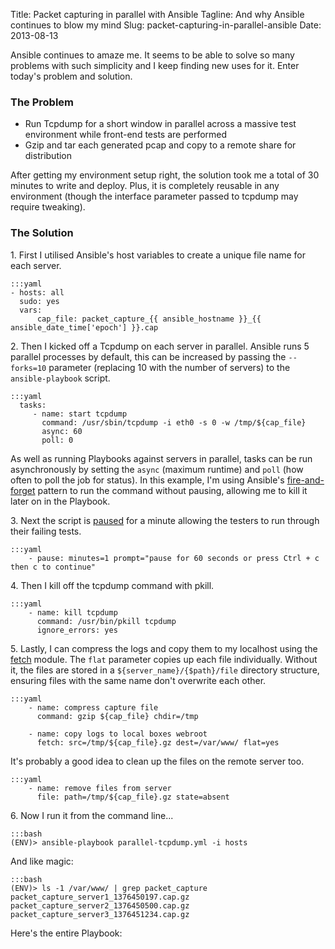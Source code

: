 Title: Packet capturing in parallel with Ansible
Tagline: And why Ansible continues to blow my mind
Slug: packet-capturing-in-parallel-ansible
Date: 2013-08-13

<a name="intro"></a>

<div class="intro">
Ansible continues to amaze me. It seems to be able to solve so many
problems with such simplicity and I keep finding new uses for it. Enter
today's problem and solution.
</div>

### The Problem

-   Run Tcpdump for a short window in parallel across a massive test
    environment while front-end tests are performed
-   Gzip and tar each generated pcap and copy to a remote share for
    distribution

After getting my environment setup right, the solution took me a total
of 30 minutes to write and deploy. Plus, it is completely reusable in
any environment (though the interface parameter passed to tcpdump may
require tweaking).

### The Solution

1\. First I utilised Ansible's host variables to create a unique file
name for each server.

    :::yaml
    - hosts: all
      sudo: yes
      vars:
          cap_file: packet_capture_{{ ansible_hostname }}_{{ ansible_date_time['epoch'] }}.cap


2\. Then I kicked off a Tcpdump on each server in parallel. Ansible
runs 5 parallel processes by default, this can be increased by passing
the `--forks=10` parameter (replacing 10 with the number of servers) to the `ansible-playbook` script.

    :::yaml
      tasks:
         - name: start tcpdump
           command: /usr/sbin/tcpdump -i eth0 -s 0 -w /tmp/${cap_file}
           async: 60
           poll: 0

As well as running Playbooks against servers in parallel, tasks can be
run asynchronously by setting the `async` (maximum runtime) and `poll`
(how often to poll the job for status). In this example, I'm using
Ansible's [fire-and-forget][] pattern to run the command without
pausing, allowing me to kill it later on in the Playbook.

3\. Next the script is [paused][] for a minute allowing the testers to
run through their failing tests.

    :::yaml
        - pause: minutes=1 prompt="pause for 60 seconds or press Ctrl + c then c to continue"

4\. Then I kill off the tcpdump command with pkill.

    :::yaml
        - name: kill tcpdump
          command: /usr/bin/pkill tcpdump
          ignore_errors: yes

5\. Lastly, I can compress the logs and copy them to my localhost using
the [fetch][] module. The `flat` parameter copies up each file
individually. Without it, the files are stored in a
`${server_name}/{$path}/file` directory structure, ensuring files with
the same name don't overwrite each other.

    :::yaml
        - name: compress capture file
          command: gzip ${cap_file} chdir=/tmp
     
        - name: copy logs to local boxes webroot
          fetch: src=/tmp/${cap_file}.gz dest=/var/www/ flat=yes

It's probably a good idea to clean up the files on the remote server
too.

    :::yaml
        - name: remove files from server
          file: path=/tmp/${cap_file}.gz state=absent


6\. Now I run it from the command line...

    :::bash
    (ENV)> ansible-playbook parallel-tcpdump.yml -i hosts

And like magic:

    :::bash
    (ENV)> ls -1 /var/www/ | grep packet_capture
    packet_capture_server1_1376450197.cap.gz
    packet_capture_server2_1376450500.cap.gz
    packet_capture_server3_1376451234.cap.gz

Here's the entire Playbook:

<script src="https://gist.github.com/lextoumbourou/7611499.js"></script>

  [fire-and-forget]: http://www.ansibleworks.com/docs/playbooks2.html#id19
  [paused]: http://www.ansibleworks.com/docs/modules.html#pause
  [fetch]: http://www.ansibleworks.com/docs/modules.html#fetch
  [And we out]: https://twitter.com/lexandstuff
  [comments powered by Disqus.]: http://disqus.com/?ref_noscript
  [comments powered by <span class="logo-disqus">Disqus</span>]: http://disqus.com
